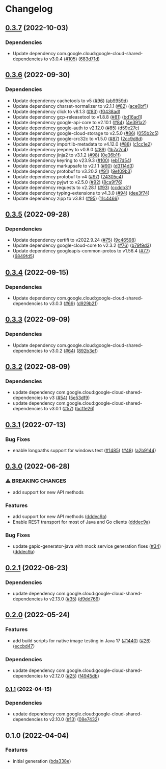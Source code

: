 # Changelog

## [0.3.7](https://github.com/googleapis/java-bare-metal-solution/compare/v0.3.6...v0.3.7) (2022-10-03)


### Dependencies

* Update dependency com.google.cloud:google-cloud-shared-dependencies to v3.0.4 ([#105](https://github.com/googleapis/java-bare-metal-solution/issues/105)) ([683d71d](https://github.com/googleapis/java-bare-metal-solution/commit/683d71d6b6f915b508c759dc8ffe43a19c083402))

## [0.3.6](https://github.com/googleapis/java-bare-metal-solution/compare/v0.3.5...v0.3.6) (2022-09-30)


### Dependencies

* Update dependency cachetools to v5 ([#96](https://github.com/googleapis/java-bare-metal-solution/issues/96)) ([ab9959d](https://github.com/googleapis/java-bare-metal-solution/commit/ab9959d7fd42a50d6d6b03407e3aba2445a8282a))
* Update dependency charset-normalizer to v2.1.1 ([#82](https://github.com/googleapis/java-bare-metal-solution/issues/82)) ([ace0bf1](https://github.com/googleapis/java-bare-metal-solution/commit/ace0bf1cba433a2a8657088a47524d9ff4221cd9))
* Update dependency click to v8.1.3 ([#83](https://github.com/googleapis/java-bare-metal-solution/issues/83)) ([f0438ad](https://github.com/googleapis/java-bare-metal-solution/commit/f0438ad4f8f7fa05097fe7cbd9380092848d5971))
* Update dependency gcp-releasetool to v1.8.8 ([#81](https://github.com/googleapis/java-bare-metal-solution/issues/81)) ([bd16ad1](https://github.com/googleapis/java-bare-metal-solution/commit/bd16ad1c25676dfcee32e5d88e031e3b0fc22cbb))
* Update dependency google-api-core to v2.10.1 ([#84](https://github.com/googleapis/java-bare-metal-solution/issues/84)) ([4e391a2](https://github.com/googleapis/java-bare-metal-solution/commit/4e391a286790e13257cfbdadeaf8f5f808c46007))
* Update dependency google-auth to v2.12.0 ([#85](https://github.com/googleapis/java-bare-metal-solution/issues/85)) ([d59e27c](https://github.com/googleapis/java-bare-metal-solution/commit/d59e27c09f61b8546d8cf8d291c7ecb72a42671f))
* Update dependency google-cloud-storage to v2.5.0 ([#86](https://github.com/googleapis/java-bare-metal-solution/issues/86)) ([055b2c5](https://github.com/googleapis/java-bare-metal-solution/commit/055b2c58fcb5d2acc699fa0364669e97c8870e22))
* Update dependency google-crc32c to v1.5.0 ([#87](https://github.com/googleapis/java-bare-metal-solution/issues/87)) ([2cc9d8d](https://github.com/googleapis/java-bare-metal-solution/commit/2cc9d8de578a285bbdb6c7d1448bcc0645fd58a1))
* Update dependency importlib-metadata to v4.12.0 ([#88](https://github.com/googleapis/java-bare-metal-solution/issues/88)) ([c1cc1e2](https://github.com/googleapis/java-bare-metal-solution/commit/c1cc1e25aa6a288bb3ab382b0d6f75fb994cf0bf))
* Update dependency jeepney to v0.8.0 ([#89](https://github.com/googleapis/java-bare-metal-solution/issues/89)) ([1b7a2c4](https://github.com/googleapis/java-bare-metal-solution/commit/1b7a2c48f6d77f6e700be270d2e0fdeaf0416be8))
* Update dependency jinja2 to v3.1.2 ([#98](https://github.com/googleapis/java-bare-metal-solution/issues/98)) ([0e36b1f](https://github.com/googleapis/java-bare-metal-solution/commit/0e36b1f2593df8020cf11fd1aeffca4b9bfb1672))
* Update dependency keyring to v23.9.3 ([#100](https://github.com/googleapis/java-bare-metal-solution/issues/100)) ([eb17d54](https://github.com/googleapis/java-bare-metal-solution/commit/eb17d541566b3608f8fa4e16289a120c3aa36f0d))
* Update dependency markupsafe to v2.1.1 ([#90](https://github.com/googleapis/java-bare-metal-solution/issues/90)) ([d3114d3](https://github.com/googleapis/java-bare-metal-solution/commit/d3114d31dbfb7a7825cdfbde4cbf3f37ead5848b))
* Update dependency protobuf to v3.20.2 ([#91](https://github.com/googleapis/java-bare-metal-solution/issues/91)) ([9ef09b3](https://github.com/googleapis/java-bare-metal-solution/commit/9ef09b35e125dda10981eb59a902bf240107e9f0))
* Update dependency protobuf to v4 ([#97](https://github.com/googleapis/java-bare-metal-solution/issues/97)) ([24305c4](https://github.com/googleapis/java-bare-metal-solution/commit/24305c4e5bb3c74e86a4792033f8648519d7db0b))
* Update dependency pyjwt to v2.5.0 ([#92](https://github.com/googleapis/java-bare-metal-solution/issues/92)) ([8ca9f76](https://github.com/googleapis/java-bare-metal-solution/commit/8ca9f76836ba714be8d4ea9deadb77f843f0620f))
* Update dependency requests to v2.28.1 ([#93](https://github.com/googleapis/java-bare-metal-solution/issues/93)) ([ccdcb31](https://github.com/googleapis/java-bare-metal-solution/commit/ccdcb3186be0c61ff8b99a6bf0c2f93ce25dfe93))
* Update dependency typing-extensions to v4.3.0 ([#94](https://github.com/googleapis/java-bare-metal-solution/issues/94)) ([dee3f74](https://github.com/googleapis/java-bare-metal-solution/commit/dee3f74f8710d5c572eadc8bf254ae1598e14484))
* Update dependency zipp to v3.8.1 ([#95](https://github.com/googleapis/java-bare-metal-solution/issues/95)) ([11c4466](https://github.com/googleapis/java-bare-metal-solution/commit/11c44664599210d982d86b5f782f052d9a1ad174))

## [0.3.5](https://github.com/googleapis/java-bare-metal-solution/compare/v0.3.4...v0.3.5) (2022-09-28)


### Dependencies

* Update dependency certifi to v2022.9.24 ([#75](https://github.com/googleapis/java-bare-metal-solution/issues/75)) ([9c46598](https://github.com/googleapis/java-bare-metal-solution/commit/9c46598f8b4ec42996f14eea38717ad78b56da55))
* Update dependency google-cloud-core to v2.3.2 ([#76](https://github.com/googleapis/java-bare-metal-solution/issues/76)) ([b79f9d3](https://github.com/googleapis/java-bare-metal-solution/commit/b79f9d333b99b1a5e9b684f7cc17a19787a5a71f))
* Update dependency googleapis-common-protos to v1.56.4 ([#77](https://github.com/googleapis/java-bare-metal-solution/issues/77)) ([6849fd5](https://github.com/googleapis/java-bare-metal-solution/commit/6849fd5c9487f02ed456cc733aef4b36637eb8a0))

## [0.3.4](https://github.com/googleapis/java-bare-metal-solution/compare/v0.3.3...v0.3.4) (2022-09-15)


### Dependencies

* Update dependency com.google.cloud:google-cloud-shared-dependencies to v3.0.3 ([#69](https://github.com/googleapis/java-bare-metal-solution/issues/69)) ([d929b21](https://github.com/googleapis/java-bare-metal-solution/commit/d929b21afbc1f5d49508bbda96c0ca33041b5456))

## [0.3.3](https://github.com/googleapis/java-bare-metal-solution/compare/v0.3.2...v0.3.3) (2022-09-09)


### Dependencies

* Update dependency com.google.cloud:google-cloud-shared-dependencies to v3.0.2 ([#64](https://github.com/googleapis/java-bare-metal-solution/issues/64)) ([892b3ef](https://github.com/googleapis/java-bare-metal-solution/commit/892b3ef1f7ed340677b306298f0846bbd91da70d))

## [0.3.2](https://github.com/googleapis/java-bare-metal-solution/compare/v0.3.1...v0.3.2) (2022-08-09)


### Dependencies

* update dependency com.google.cloud:google-cloud-shared-dependencies to v3 ([#54](https://github.com/googleapis/java-bare-metal-solution/issues/54)) ([5e53df9](https://github.com/googleapis/java-bare-metal-solution/commit/5e53df928235154f1581a6ee8101d75c5f828a29))
* update dependency com.google.cloud:google-cloud-shared-dependencies to v3.0.1 ([#57](https://github.com/googleapis/java-bare-metal-solution/issues/57)) ([bc1fe26](https://github.com/googleapis/java-bare-metal-solution/commit/bc1fe26e2d49ebf474079643fc54f59f031b61d6))

## [0.3.1](https://github.com/googleapis/java-bare-metal-solution/compare/v0.3.0...v0.3.1) (2022-07-13)


### Bug Fixes

* enable longpaths support for windows test ([#1485](https://github.com/googleapis/java-bare-metal-solution/issues/1485)) ([#48](https://github.com/googleapis/java-bare-metal-solution/issues/48)) ([a2b9144](https://github.com/googleapis/java-bare-metal-solution/commit/a2b9144b59b2074ad79aa9fe7f776469311fb1f5))

## [0.3.0](https://github.com/googleapis/java-bare-metal-solution/compare/v0.2.1...v0.3.0) (2022-06-28)


### ⚠ BREAKING CHANGES

* add support for new API methods

### Features

* add support for new API methods ([dddec9a](https://github.com/googleapis/java-bare-metal-solution/commit/dddec9a2ac639a03fea3e610dc09806f13d56f0b))
* Enable REST transport for most of Java and Go clients ([dddec9a](https://github.com/googleapis/java-bare-metal-solution/commit/dddec9a2ac639a03fea3e610dc09806f13d56f0b))


### Bug Fixes

* update gapic-generator-java with mock service generation fixes ([#34](https://github.com/googleapis/java-bare-metal-solution/issues/34)) ([dddec9a](https://github.com/googleapis/java-bare-metal-solution/commit/dddec9a2ac639a03fea3e610dc09806f13d56f0b))

## [0.2.1](https://github.com/googleapis/java-bare-metal-solution/compare/v0.2.0...v0.2.1) (2022-06-23)


### Dependencies

* update dependency com.google.cloud:google-cloud-shared-dependencies to v2.13.0 ([#35](https://github.com/googleapis/java-bare-metal-solution/issues/35)) ([d9dd769](https://github.com/googleapis/java-bare-metal-solution/commit/d9dd769e161ce3c07136d088fbb466414a5f445f))

## [0.2.0](https://github.com/googleapis/java-bare-metal-solution/compare/v0.1.1...v0.2.0) (2022-05-24)


### Features

* add build scripts for native image testing in Java 17 ([#1440](https://github.com/googleapis/java-bare-metal-solution/issues/1440)) ([#26](https://github.com/googleapis/java-bare-metal-solution/issues/26)) ([eccbd47](https://github.com/googleapis/java-bare-metal-solution/commit/eccbd470bac876f1d6c9bbc1585c66a2ba550506))


### Dependencies

* update dependency com.google.cloud:google-cloud-shared-dependencies to v2.12.0 ([#25](https://github.com/googleapis/java-bare-metal-solution/issues/25)) ([f4945db](https://github.com/googleapis/java-bare-metal-solution/commit/f4945db77c0950bf1ff995a524f4d4de34eadabb))

### [0.1.1](https://github.com/googleapis/java-bare-metal-solution/compare/v0.1.0...v0.1.1) (2022-04-15)


### Dependencies

* update dependency com.google.cloud:google-cloud-shared-dependencies to v2.10.0 ([#13](https://github.com/googleapis/java-bare-metal-solution/issues/13)) ([08e7432](https://github.com/googleapis/java-bare-metal-solution/commit/08e7432e47dab9be75870eb54eae5b7025b3fd76))

## 0.1.0 (2022-04-04)


### Features

* initial generation ([bda338e](https://github.com/googleapis/java-bare-metal-solution/commit/bda338e027268953841f4baeb7cca494a2859736))
